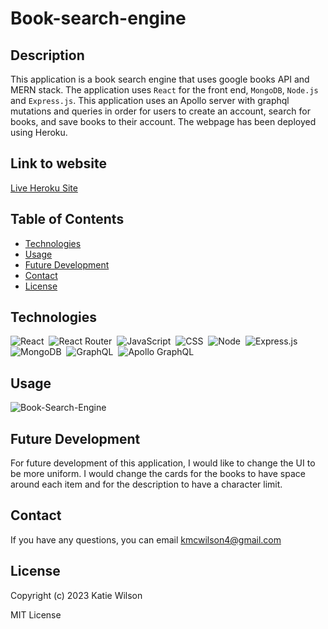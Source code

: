 # Book-search-engine

## Description
This application is a book search engine that uses google books API and MERN stack. The application uses `React` for the front end, `MongoDB`, `Node.js` and `Express.js`. This application uses an Apollo server with graphql mutations and queries in order for users to create an account, search for books, and save books to their account. The webpage has been deployed using Heroku. 

## Link to website
[Live Heroku Site](https://arcane-fortress-43492.herokuapp.com/)

## Table of Contents
* [Technologies](##technologies)
* [Usage](##usage)
* [Future Development](##future-development)
* [Contact](##contact)
* [License](##license)

## Technologies
![React](https://img.shields.io/badge/React-20232A?style=for-the-badge&logo=react&logoColor=61DAFB)&nbsp;
![React Router](https://img.shields.io/badge/React_Router-CA4245?style=for-the-badge&logo=react-router&logoColor=white)&nbsp;
![JavaScript](https://img.shields.io/badge/JavaScript-323330?style=for-the-badge&logo=javascript&logoColor=F7DF1E)&nbsp;
![CSS](https://img.shields.io/badge/CSS3-1572B6?style=for-the-badge&logo=css3&logoColor=white)&nbsp;
![Node](https://img.shields.io/badge/Node.js-339933?style=for-the-badge&logo=nodedotjs&logoColor=white)&nbsp;
![Express.js](https://img.shields.io/badge/Express.js-000000?style=for-the-badge&logo=express&logoColor=white)&nbsp;
![MongoDB](https://img.shields.io/badge/MongoDB-4EA94B?style=for-the-badge&logo=mongodb&logoColor=white)&nbsp;
![GraphQL](https://img.shields.io/badge/GraphQl-E10098?style=for-the-badge&logo=graphql&logoColor=white)&nbsp;
![Apollo GraphQL](https://img.shields.io/badge/Apollo%20GraphQL-311C87?&style=for-the-badge&logo=Apollo%20GraphQL&logoColor=white)&nbsp;


## Usage
![Book-Search-Engine](Book-Search-Engine.gif)

## Future Development
For future development of this application, I would like to change the UI to be more uniform. I would change the cards for the books to have space around each item and for the description to have a character limit.

## Contact
If you have any questions, you can email [kmcwilson4@gmail.com](mailto:kmcwilson4@gmail.com)
## License
Copyright (c) 2023 Katie Wilson

MIT License
